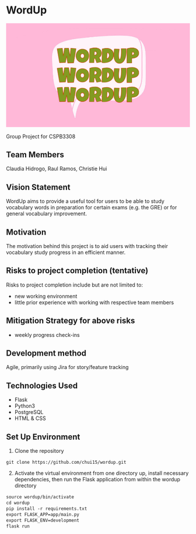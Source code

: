 # WordUp

![logo](app/static/images/logo.png)

Group Project for CSPB3308

## Team Members

Claudia Hidrogo, Raul Ramos, Christie Hui

## Vision Statement

WordUp aims to provide a useful tool for users to be able to study vocabulary words in preparation for certain exams (e.g. the GRE) or for general vocabulary improvement.

## Motivation

The motivation behind this project is to aid users with tracking their vocabulary study progress in an efficient manner.

## Risks to project completion (tentative)

Risks to project completion include but are not limited to:
- new working environment 
- little prior experience with working with respective team members

## Mitigation Strategy for above risks

- weekly progress check-ins

## Development method

Agile, primarily using Jira for story/feature tracking

## Technologies Used

- Flask
- Python3
- PostgreSQL
- HTML & CSS

## Set Up Environment

1. Clone the repository
```shell
git clone https://github.com/chui15/wordup.git
```

2. Activate the virtual environment from one directory up, install necessary dependencies, then run the Flask application from within the wordup directory
``` shell
source wordup/bin/activate
cd wordup
pip install -r requirements.txt
export FLASK_APP=app/main.py
export FLASK_ENV=development
flask run
```